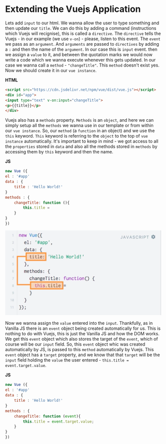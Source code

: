 # Extending the Vuejs Application

Lets add `input` to our html. We wanna allow the user to type something and then update our `title`. We can do this by adding a command (instructions which Vuejs will recignise), this is called a `directive`. The `directive` tells the Vuejs - in our example (we use `v-on`) - please, listen to this event. The `event` we pass as an `argument`. And  `arguments`  are passed to `directives` by adding a `:` and then the name of the `argument`. In our case this is `input` event. then we assign a `value` to it, and between the quotation marks we would now write a code which we wanna execute whenever this gets updated. In our case we wanna call a `method` - `"changeTitle"`. This `method` doesn't exist yes. Now we should create it in our `vue instance`.


**HTML**

```html
<script src="https://cdn.jsdelivr.net/npm/vue/dist/vue.js"></script>
<div id="app">
<input type="text" v-on:input="changeTitle">
<p>{{title}}</p>
</div>
```

Vuejs also has a `methods` property. `Methods` is an `object`, and here we can simply setup all the `methods` we wanna use in our template or from within our `vue instance`. So, our `method` (a `function` in an object) and we use the `this` keyword. `This` keyword is referring to the `object` to the top of `vue instance` automatically. It's important to keep in mind - we got access to all the `properties` stored in `data` and also all the methods stored in `methods` by accessing them by `this` keyword and then the name. 

**JS**

```js
new Vue ({
el : '#app'
data : {
    title : 'Hello World!'
}
methods : {
    changeTitle: function (){
        this.title = 
    }
}
})
```

![vue-instance3](../vue-instance3.png)

Now we wanna assign the `value` entered into the `input`. Thankfully, as in Vanilla JS there is an `event` object being created automatically for us. This is nothing to do with Vuejs, this is just the Vanilla JS and how the DOM works. We get this `event` object which also stores the target of the `event`, which of course will be our `input` field. So, this `event` object whic was created automatically by JS, is passed to this `method` automatically by Vuejs. This `event` object has a `target` property, and we know that that `target` will be the `input` field holding the `value` the user entered - `this.title = event.target.value`. 

**JS**

```js
new Vue ({
el : '#app'
data : {
    title : 'Hello World!'
}
methods : {
    changeTitle: function (event){
        this.title = event.target.value; 
    }
}
})
```